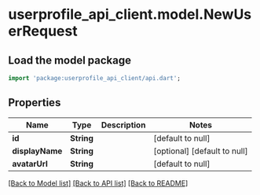 # userprofile_api_client.model.NewUserRequest

## Load the model package
```dart
import 'package:userprofile_api_client/api.dart';
```

## Properties
Name | Type | Description | Notes
------------ | ------------- | ------------- | -------------
**id** | **String** |  | [default to null]
**displayName** | **String** |  | [optional] [default to null]
**avatarUrl** | **String** |  | [default to null]

[[Back to Model list]](../README.md#documentation-for-models) [[Back to API list]](../README.md#documentation-for-api-endpoints) [[Back to README]](../README.md)


